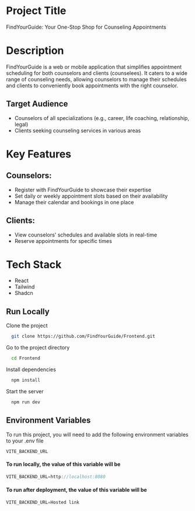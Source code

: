 # Project Title

FindYourGuide: Your One-Stop Shop for Counseling Appointments

# Description

FindYourGuide is a web or mobile application that simplifies appointment scheduling for both counselors and clients (counselees). It caters to a wide range of counseling needs, allowing counselors to manage their schedules and clients to conveniently book appointments with the right counselor.

## Target Audience

- Counselors of all specializations (e.g., career, life coaching, relationship, legal)
- Clients seeking counseling services in various areas

# Key Features
## Counselors:

- Register with FindYourGuide to showcase their expertise
- Set daily or weekly appointment slots based on their availability
- Manage their calendar and bookings in one place

## Clients:

- View counselors' schedules and available slots in real-time
- Reserve appointments for specific times

# Tech Stack

- React
- Tailwind
- Shadcn


## Run Locally

Clone the project

```bash
  git clone https://github.com/FindYourGuide/Frontend.git
```

Go to the project directory

```bash
  cd Frontend
```

Install dependencies

```bash
  npm install
```

Start the server

```bash
  npm run dev
```

## Environment Variables

To run this project, you will need to add the following environment variables to your .env file

`VITE_BACKEND_URL`

#### To run locally, the value of this variable will be

```javascript
VITE_BACKEND_URL=http://localhost:8080
```
#### To run after deployment, the value of this variable will be

```javascript
VITE_BACKEND_URL=Hosted link
```

